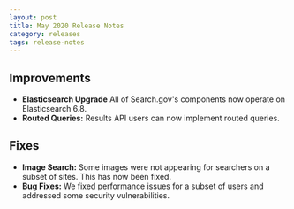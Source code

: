 ```yaml
---
layout: post
title: May 2020 Release Notes
category: releases
tags: release-notes
---
```


## Improvements

* **Elasticsearch Upgrade** All of Search.gov's components now operate on Elasticsearch 6.8.
* **Routed Queries:** Results API users can now implement routed queries.

## Fixes

* **Image Search:** Some images were not appearing for searchers on a subset of sites. This has now been fixed.
* **Bug Fixes:** We fixed performance issues for a subset of users and addressed some security vulnerabilities.